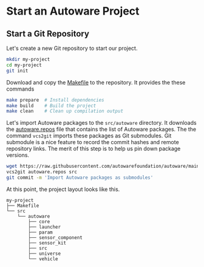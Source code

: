 # Start an Autoware Project

## Start a Git Repository

Let's create a new Git repository to start our project.

```bash
mkdir my-project
cd my-project
git init
```

Download and copy the [Makefile](../media/Makefile) to the repository. It
provides the these commands

```bash
make prepare  # Install dependencies
make build    # Build the project
make clean    # Clean up compilation output
```

Let's import Autoware packages to the `src/autoware` directory. It
downloads the
[autoware.repos](https://raw.githubusercontent.com/autowarefoundation/autoware/main/autoware.repos)
file that contains the list of Autoware packages. The the command
`vcs2git` imports these packages as Git submodules. Git submodule is a
nice feature to record the commit hashes and remote repository
links. The merit of this step is to help us pin down package versions.


```bash
wget https://raw.githubusercontent.com/autowarefoundation/autoware/main/autoware.repos
vcs2git autoware.repos src
git commit -m 'Import Autoware packages as submodules'
```

At this point, the project layout looks like this.

```
my-project
├── Makefile
└── src
    └── autoware
        ├── core
        ├── launcher
        ├── param
        ├── sensor_component
        ├── sensor_kit
        ├── src
        ├── universe
        └── vehicle
```

